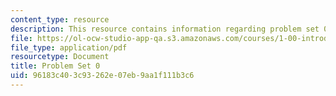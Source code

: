 ```yaml
---
content_type: resource
description: This resource contains information regarding problem set 0.
file: https://ol-ocw-studio-app-qa.s3.amazonaws.com/courses/1-00-introduction-to-computers-and-engineering-problem-solving-spring-2012/96183c403c93262e07eb9aa1f111b3c6_MIT1_00S12_PS_0.pdf
file_type: application/pdf
resourcetype: Document
title: Problem Set 0
uid: 96183c40-3c93-262e-07eb-9aa1f111b3c6
---
```

